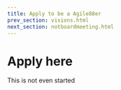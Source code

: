```yaml
---
title: Apply to be a Agile88er
prev_section: visions.html
next_section: notboardmeeting.html
---
```


Apply here
===============

This is not even started
